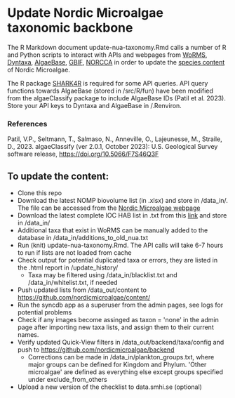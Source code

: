 # Update Nordic Microalgae taxonomic backbone

The R Markdown document update-nua-taxonomy.Rmd calls a number of R and Python scripts to interact with APIs and webpages from [WoRMS](https://www.marinespecies.org/), [Dyntaxa](https://namnochslaktskap.artfakta.se/), [AlgaeBase](https://www.algaebase.org/), [GBIF](https://www.gbif.org/), [NORCCA](https://norcca.scrol.net/) in order to update the [species content](https://github.com/nordicmicroalgae/content/tree/master/species) of Nordic Microalgae.

The R package [SHARK4R](https://github.com/sharksmhi/SHARK4R/) is required for some API queries. API query functions towards AlgaeBase (stored in /src/R/fun) have been modified from the algaeClassify package to include AlgaeBase IDs (Patil et al. 2023). Store your API keys to Dyntaxa and AlgaeBase in /.Renviron.

### References
Patil, V.P., Seltmann, T., Salmaso, N., Anneville, O., Lajeunesse, M., Straile, D., 2023. algaeClassify (ver 2.0.1, October 2023): U.S. Geological Survey software release, https://doi.org/10.5066/F7S46Q3F

## To update the content:
* Clone this repo
* Download the latest NOMP biovolume list (in .xlsx) and store in /data_in/. The file can be accessed from the [Nordic Microalgae webpage](http://nordicmicroalgae.org/tools)
* Download the latest complete IOC HAB list in .txt from this [link](https://www.marinespecies.org/hab/aphia.php?p=download&what=taxlist) and store in /data_in/
* Additional taxa that exist in WoRMS can be manually added to the database in /data_in/additions_to_old_nua.txt
* Run (knit) update-nua-taxonomy.Rmd. The API calls will take 6-7 hours to run if lists are not loaded from cache
* Check output for potential duplicated taxa or errors, they are listed in the .html report in /update_history/
  * Taxa may be filtered using /data_in/blacklist.txt and /data_in/whitelist.txt, if needed
* Push updated lists from /data_out/content to https://github.com/nordicmicroalgae/content/
* Run the syncdb app as a superuser from the admin pages, see logs for potential problems
* Check if any images become assinged as taxon = 'none' in the admin page after importing new taxa lists, and assign them to their current names.
* Verify updated Quick-View filters in /data_out/backend/taxa/config and push to https://github.com/nordicmicroalgae/backend
  * Corrections can be made in /data_in/plankton_groups.txt, where major groups can be defined for Kingdom and Phylum. 'Other microalgae' are defined as everything else except groups specified under exclude_from_others
* Upload a new version of the checklist to data.smhi.se (optional)
